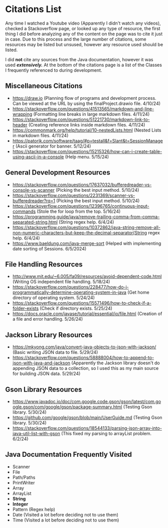 # Citations List
Any time I watched a Youtube video (Apparently I didn't watch any videos), checked a Stackoverflow page, or looked up any type of resource, the first thing I did before analyzing any of the content on the page was to cite it just in case. Due to this process and the large number of citations, some resources may be listed but unsused, however any resource used should be listed.

I did **not** cite any sources from the Java documentation, however it was used ***extensively.*** At the bottom of the citations page is a list of the Classes I frequently referenced to during development.

## Miscellaneous Citations
- https://draw.io (Planning flow of programs and development process. Can be viewed at the URL by using the finalProject.drawio file. 4/10/24)
- https://stackoverflow.com/questions/41513565/markdown-and-line-wrapping (Formatting line breaks in large markdown files. 4/11/24)
- https://stackoverflow.com/questions/51221730/markdown-link-to-header (Creating reference links inside markdown files. 4/11/24)
- https://commonmark.org/help/tutorial/10-nestedLists.html (Nested Lists in markdown files. 4/11/24)
- https://patorjk.com/software/taag/#p=testall&f=Slant&t=SessionManager (Ascii generator for banner. 5/12/24)
- https://stackoverflow.com/questions/15215326/how-can-i-create-table-using-ascii-in-a-console (Help menu. 5/15/24)

## General Development Resources
- https://stackoverflow.com/questions/17637032/bufferedreader-vs-console-vs-scanner (Picking the best input method. 5/10/24)
- https://stackoverflow.com/questions/2231369/scanner-vs-bufferedreader?rq=1 (Picking the best input method. 5/10/24)
- https://stackoverflow.com/questions/12396765/continuous-input-commands (Stole the for loop from the top. 5/16/24)
- https://programming.guide/java/remove-trailing-comma-from-comma-separated-string.html (String regex help. 6/4/24)
- https://stackoverflow.com/questions/10372862/java-string-remove-all-non-numeric-characters-but-keep-the-decimal-separator(String regex help. 6/4/24)
- https://www.baeldung.com/java-merge-sort (Helped with implementing date sorting of Sessions. 6/5/2024)

## File Handling Resources
- http://www.mit.edu/~6.005/fa09/resources/avoid-dependent-code.html (Writing OS independent file handling. 5/18/24)
- https://stackoverflow.com/questions/228477/how-do-i-programmatically-determine-operating-system-in-java (Get home directory of operating system. 5/24/24)
- https://stackoverflow.com/questions/15571496/how-to-check-if-a-folder-exists (Check if directory exists. 5/25/24)
- https://docs.oracle.com/javase/tutorial/essential/io/file.html (Creation of a file and error handling. 5/26/24)

## Jackson Library Resources
- https://mkyong.com/java/convert-java-objects-to-json-with-jackson/ (Basic writing JSON data to file. 5/29/24)
- https://stackoverflow.com/questions/58888004/how-to-append-to-json-with-java-and-jackson (Apparently the Jackson library doesn't do appending JSON data to a collection, so I used this as my main source for building JSON data. 5/29/24)

## Gson Library Resources
- https://www.javadoc.io/doc/com.google.code.gson/gson/latest/com.google.gson/com/google/gson/package-summary.html (Testing Gson library. 5/30/24)
- https://github.com/google/gson/blob/main/UserGuide.md (Testing Gson library. 5/30/24)
- https://stackoverflow.com/questions/18544133/parsing-json-array-into-java-util-list-with-gson (This fixed my parsing to arrayList<Session> problem. 6/2/24)

## Java Documentation Frequently Visited
- Scanner
- File
- Path/Paths
- PrintWriter
- Array
- ArrayList
- **String**
- **Integer**
- Pattern (Regex help)
- Date (Visited a lot before deciding not to use them)
- Time (Visited a lot before deciding not to use them)
